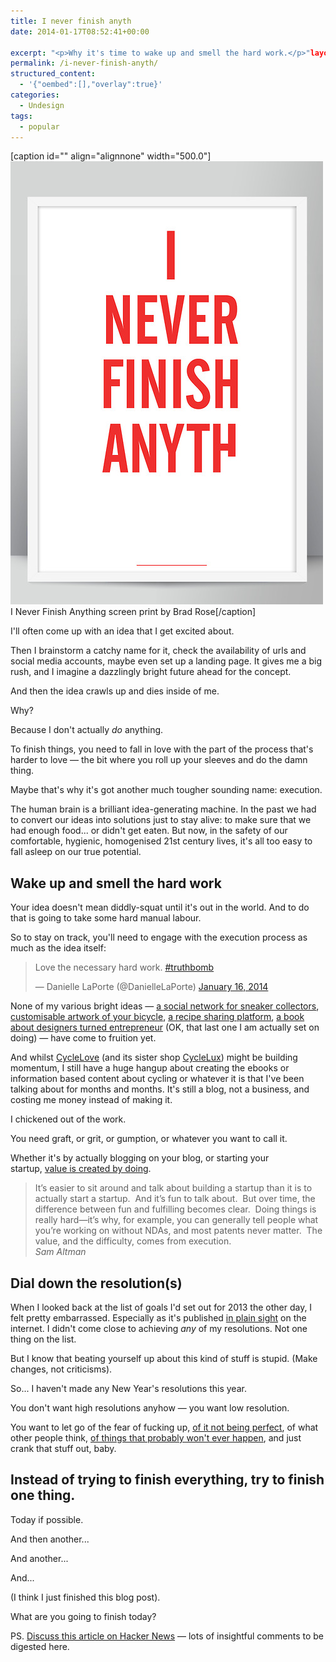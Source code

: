 ```yaml
---
title: I never finish anyth
date: 2014-01-17T08:52:41+00:00

excerpt: "<p>Why it's time to wake up and smell the hard work.</p>"layout: post
permalink: /i-never-finish-anyth/
structured_content:
  - '{"oembed":[],"overlay":true}'
categories:
  - Undesign
tags:
  - popular
---
```

[caption id="" align="alignnone" width="500.0"]<img src="/media/ineverfinishanyth.jpg" alt="I Never Finish Anything screen print by Brad Rose"/> I Never Finish Anything screen print by Brad Rose[/caption]

I'll often come up with an idea that I get excited about.

Then I brainstorm a catchy name for it, check the availability of urls and social media accounts, maybe even set up a landing page. It gives me a big rush, and I imagine a dazzlingly bright future ahead for the concept.&nbsp;

And then the idea crawls up and dies inside of me.

Why?

Because I don't actually&nbsp;<em>do</em> anything.&nbsp;

To finish things, you need to fall in love with the part of the process that's harder to love — the bit where you roll up your sleeves and do the damn thing.

Maybe that's why it's got another much tougher sounding name: execution.

The human brain is a brilliant idea-generating machine. In the past we had to convert our ideas into solutions just to stay alive: to make sure that we had enough food... or didn't get eaten. But now, in the safety of our comfortable, hygienic, homogenised 21st century lives, it's all too easy to fall asleep on our true potential.</p>

<h2>Wake up and smell the hard work</h2>

Your idea doesn't mean diddly-squat until it's out in the world. And to do that is going to take some hard manual labour.

So to stay on track, you'll need to engage with the execution process as much as the idea itself:
 
   <blockquote class="twitter-tweet">Love the necessary hard work. <a href="https://twitter.com/search?q=%23truthbomb&amp;src=hash">#truthbomb</a>

— Danielle LaPorte (@DanielleLaPorte) <a href="https://twitter.com/DanielleLaPorte/statuses/423862942543904768">January 16, 2014</a></blockquote>
<script async="" src="//platform.twitter.com/widgets.js" charset="utf-8"></script>

None of my various bright ideas — <a href="http://www.sneakergeeks.com/">a social network for sneaker collectors</a>, <a href="http://my.cyclelove.net/">customisable artwork of your bicycle</a>, <a href="http://yyyummy.com/">a recipe sharing platform</a>, <a href="http://greig.cc/undesign/">a book about designers turned entrepreneur</a> (OK, that last one I am actually set on doing) — have come to fruition yet.

And whilst <a href="http://www.cyclelove.cc/">CycleLove</a>&nbsp;(and its sister shop <a href="http://cyclelux.cc/">CycleLux</a>) might be building momentum, I still have a huge hangup about creating the ebooks or information based content about cycling or whatever it is that I've been talking about for months and months. It's still a blog, not a business, and costing me money instead of making it.

I chickened out of the work.

You need graft, or grit, or gumption, or whatever you want to call it.

Whether it's by actually blogging on your blog, or starting your startup,&nbsp;<a href="http://blog.samaltman.com/value-is-created-by-doing">value is created by doing</a>.&nbsp;

<blockquote>It’s easier to sit around and talk about building a startup than it is to actually start a startup.&nbsp; And it’s fun to talk about.&nbsp; But over time, the difference between fun and fulfilling becomes clear.&nbsp; Doing things is really hard—it’s why, for example, you can generally tell people what you’re working on without NDAs, and most patents never matter.&nbsp; The value, and the difficulty, comes from execution.<br /><em>Sam Altman</em></p></blockquote>

<h2>Dial down the resolution(s)</h2>

<p>When I looked back at the list of goals I'd set out for 2013 the other day, I felt pretty embarrassed. Especially as it's published <a href="https://twitter.com/j_greig/status/287640604102512640">in plain sight</a> on the internet. I didn't come close to achieving <em>any</em> of my resolutions. Not one thing on the list.

But I know that beating yourself up about this kind of stuff is stupid. (Make changes, not criticisms).

So... I haven't made any New Year's resolutions this year.

You don't want high resolutions anyhow — you want low resolution.

You want to let go of the fear of fucking up, <a href="http://greig.cc/journal/2013/1/dont-make-it-perfect-just-make-it-now">of it not being perfect</a>, of what other people think, <a href="http://www.marcandangel.com/2013/12/05/9-fears-you-will-regret-never-facing">of things that probably won't ever happen</a>, and just crank that stuff out, baby.

<h2>Instead of trying to finish everything, try to finish one thing.</h2>

Today if possible.

And then another...

And another...

And...

(I think I just finished this blog post).

What are you going to finish today?

PS.&nbsp;<a href="https://news.ycombinator.com/item?id=7075537">Discuss this article on Hacker News</a>&nbsp;— lots of insightful comments to be digested here.